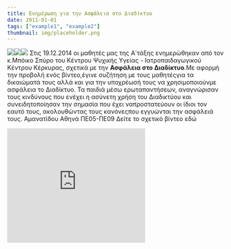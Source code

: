 ```yaml
---
title: Ενημέρωση για την Ασφάλεια στο Διαδίκτυο
date: 2011-01-01
tags: ["example1", "example2"]
thumbnail: img/placeholder.png
---
```

![](http://4.bp.blogspot.com/-5o4jTlWH8m4/VKg2tKKy3KI/AAAAAAAAAKE/npaLDocGtiI/s1600/DSC02770.JPG)![](http://1.bp.blogspot.com/-tmSfuCw20cA/VKg2sNj7WjI/AAAAAAAAAJ4/VXK-OFA9tk4/s1600/DSC02762.JPG)![](http://4.bp.blogspot.com/-89Ntst4IVUk/VKg2s34LvRI/AAAAAAAAAKA/An68h9DHrhw/s1600/DSC02766.JPG) 
Στις 19.12.2014 οι μαθητές μας της Α΄τάξης ενημερώθηκαν από τον κ.Μπόικο Σπύρο του Κέντρου Ψυχικής Υγείας - Ιατροπαιδαγωγικού Κέντρου Κέρκυρας, σχετικά με την **Ασφάλεια στο Διαδίκτυο**.Με αφορμή την προβολή ενός βίντεο,έγινε συζήτηση με τους μαθητέςγια τα δικαιώματά τους αλλά και για την υποχρέωσή τους να χρησιμοποιούνμε ασφάλεια το Διαδίκτυο.
Τα παιδιά μέσω ερωταπαντήσεων, αναγνώρισαν τους κινδύνους που ενέχει η ασύνετη χρήση του Διαδικτύου και συνειδητοποίησαν την σημασία που έχει ναπροστατεύουν οι ίδιοι τον εαυτό τους, ακολουθώντας τους κανόνεςπου εγγυώνται την ασφάλειά τους. 
Αμανατίδου Αθηνά ΠΕ05-ΠΕ09 
Δείτε το σχετικό βίντεο εδώ 
<iframe allowfullscreen="true" webkitallowfullscreen="true" mozallowfullscreen="true" width="320" height="266" src="https://www.youtube.com/embed/XCkOhmxaf6A?feature=player_embedded" frameborder="0"></iframe>
